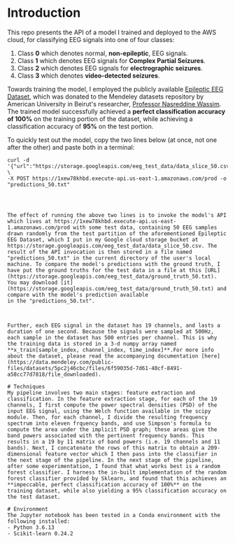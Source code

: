 # Introduction
This repo presents the API of a model I trained and deployed to the AWS cloud, for classifying EEG signals into one of four classes:
1. Class **0** which denotes normal, **non-epileptic**, EEG signals.
2. Class **1** which denotes EEG signals for **Complex Partial Seizures**.
3. Class **2** which denotes EEG signals for **electrographic seizures**. 
4. Class **3** which denotes **video-detected seizures**.

Towards training the model, I employed the publicly available [Epileptic EEG Dataset](https://data.mendeley.com/datasets/5pc2j46cbc/1), which was donated to the Mendeley datasets repository by American University in Beirut's researcher, [Professor Nasreddine Wassim](https://www.emedevents.com/speaker-profile/wassim-nasreddine). The trained model successfully achieved a **perfect classification accuracy of 100%** on the training portion of the dataset, while achieving a classification accuracy of **95%** on the test portion.

To quickly test out the model, copy the two lines below (at once, not one after the other) and paste both in a terminal:
```
curl -d '{"url":"https://storage.googleapis.com/eeg_test_data/data_slice_50.csv"}' \ 
-X POST https://1xew78khbd.execute-api.us-east-1.amazonaws.com/prod -o "predictions_50.txt"
    
     


The effect of running the above two lines is to invoke the model's API which lives at https://1xew78khbd.execute-api.us-east-1.amazonaws.com/prod with some test data, containing 50 EEG samples drawn randomly from the test partition of the aforementioned Epileptic EEG Dataset, which I put in my Google cloud storage bucket at https://storage.googleapis.com/eeg_test_data/data_slice_50.csv. The result of the API invocation is then stored in a file named "predictions_50.txt" in the current directory of the user's local machine. To compare the model's predictions with the ground truth, I have put the ground truths for the test data in a file at this [URL](https://storage.googleapis.com/eeg_test_data/ground_truth_50.txt). You may download [it](https://storage.googleapis.com/eeg_test_data/ground_truth_50.txt) and compare with the model's prediction available
in the "predictions_50.txt". 



Further, each EEG signal in the dataset has 19 channels, and lasts a duration of one second. Because the signals were sampled at 500Hz, each sample in the dataset has 500 entries per channel. This is why the training data is stored in a 3-d numpy array named **x_train[sample_index, channel_index, time_index]**.For more info about the dataset, please read the accompanying documentation [here](https://data.mendeley.com/public-files/datasets/5pc2j46cbc/files/6f59035d-7d61-40cf-8491-a58cc77d7818/file_downloaded).

# Techniques
My pipeline involves two main stages: feature extraction and classification. In the feature extraction stage, for each of the 19 channels, I first compute the power spectral densities (PSD) of the input EEG signal, using the Welch function available in the scipy module. Then, for each channel, I divide the resulting frequency spectrum into eleven frquency bands, and use Simpson's formula to compute the area under the implicit PSD graph; these areas give the band powers associated with the pertinent frequency bands. This results in a 19 by 11 matrix of band powers (i.e. 19 channels and 11 bands). Next, I concatenate the rows of this matrix to obtain a 209-dimensional feature vector which I then pass into the classifier in the next stage of the pipeline. In the next stage of the pipeline, after some experimentation, I found that what works best is a random forest classifier. I harness the in-built implementation of the random forest classifier provided by Sklearn, and found that this achieves an **impeccable, perfect classification accuracy of 100%** on the training dataset, while also yielding a 95% classification accuracy on the test dataset.   

# Environment
The Jupyter notebook has been tested in a Conda environment with the following installed:
- Python 3.6.13
- Scikit-learn 0.24.2

